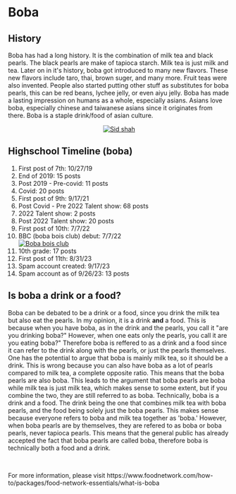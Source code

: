 # Boba

<h2><strong>History</strong></h2>

  <p>Boba has had a long history. It is the combination of milk tea and black pearls. The black pearls are make of tapioca starch. Milk tea is just milk and tea. Later on in it's history, boba got introduced to many new flavors. These new flavors include taro, thai, brown suger, and many more. Fruit teas were also invented. People also started putting other stuff as substitutes for boba pearls, this can be red beans, lychee jelly, or even aiyu jelly. Boba has made a lasting impression on humans as a whole, especially asians. Asians love boba, especially chinese and taiwanese asians since it originates from there. Boba is a staple drink/food of asian culture.</p>
<div align="center">
  <a href="https://imgbb.com/"><img src="https://i.ibb.co/16DPFyP/Sid-shah.jpg" alt="Sid shah" border="0"></a>
</div>
<h2>Highschool Timeline (boba)</h2>

<ol>
  <li>First post of 7th: 10/27/19</li>
  <li>End of 2019: 15 posts</li>
  <li>Post 2019 - Pre-covid: 11 posts</li>
  <li>Covid: 20 posts</li>
  <li>First post of 9th: 9/17/21</li>
  <li>Post Covid - Pre 2022 Talent show: 68 posts</li>
  <li>2022 Talent show: 2 posts</li>
  <li>Post 2022 Talent show: 20 posts</li>
  <li>First post of 10th: 7/7/22</li>
  <li>BBC (boba bois club) debut: 7/7/22</li>
  <a href="https://imgbb.com/"><img src="https://i.ibb.co/cwsY88n/Boba-bois-club.jpg" alt="Boba bois club" border="0"></a>
  <li>10th grade: 17 posts</li>
  <li>First post of 11th: 8/31/23</li>
  <li>Spam account created: 9/17/23</li>
  <li>Spam account as of 9/26/23: 13 posts</li>
</ol>
<h2><strong>Is boba a drink or a food?</strong></h2>

  <p>Boba can be debated to be a drink or a food, since you drink the milk tea but also eat the pearls. In my opinion, it is a drink <strong>and</strong> a food. This is because when you have boba, as in the drink and the pearls, you call it "are you drinking boba?" However, when one eats only the pearls, you call it are you eating boba?" Therefore boba is reffered to as a drink and a food since it can refer to the drink along with the pearls, or just the pearls themselves. One has the potential to argue that boba is mainly milk tea, so it should be a drink. This is wrong because you can also have boba as a lot of pearls compared to milk tea, a complete opposite ratio. This means that the boba pearls are also boba. This leads to the argument that boba pearls are boba while milk tea is just milk tea, which makes sense to some extent, but if you combine the two, they are still referred to as boba. Technically, boba is a drink and a food. The drink being the one that combines milk tea with boba pearls, and the food being solely just the boba pearls. This makes sense because everyone refers to boba and milk tea together as 'boba.' However, when boba pearls are by themselves, they are refered to as boba or boba pearls, never tapioca pearls. This means that the general public has already accepted the fact that boba pearls are called boba, therefore boba is technically both a food and a drink.</p>
<br>

<p>For more information, please visit https://www.foodnetwork.com/how-to/packages/food-network-essentials/what-is-boba</p>
